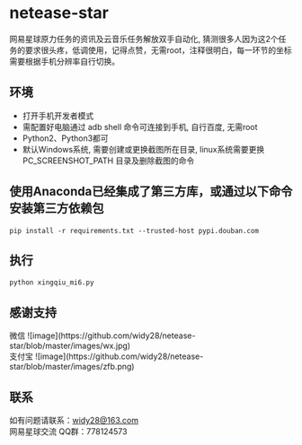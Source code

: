 # netease-star
网易星球原力任务的资讯及云音乐任务解放双手自动化, 猜测很多人因为这2个任务的要求很头疼，低调使用，记得点赞，无需root，注释很明白，每一环节的坐标需要根据手机分辨率自行切换。

## 环境
* 打开手机开发者模式
* 需配置好电脑通过 adb shell 命令可连接到手机, 自行百度, 无需root
* Python2、Python3都可<br>
* 默认Windows系统, 需要创建或更换截图所在目录, linux系统需要更换 PC_SCREENSHOT_PATH 目录及删除截图的命令

## 使用Anaconda已经集成了第三方库，或通过以下命令安装第三方依赖包
```
pip install -r requirements.txt --trusted-host pypi.douban.com
```

## 执行
```
python xingqiu_mi6.py
```
## 感谢支持
<div>
    <span>微信</span>
![image](https://github.com/widy28/netease-star/blob/master/images/wx.jpg)
</div>
<div>
    <span>支付宝</span>
![image](https://github.com/widy28/netease-star/blob/master/images/zfb.png)
</div>

## 联系
如有问题请联系：widy28@163.com<br>
网易星球交流 QQ群：778124573
